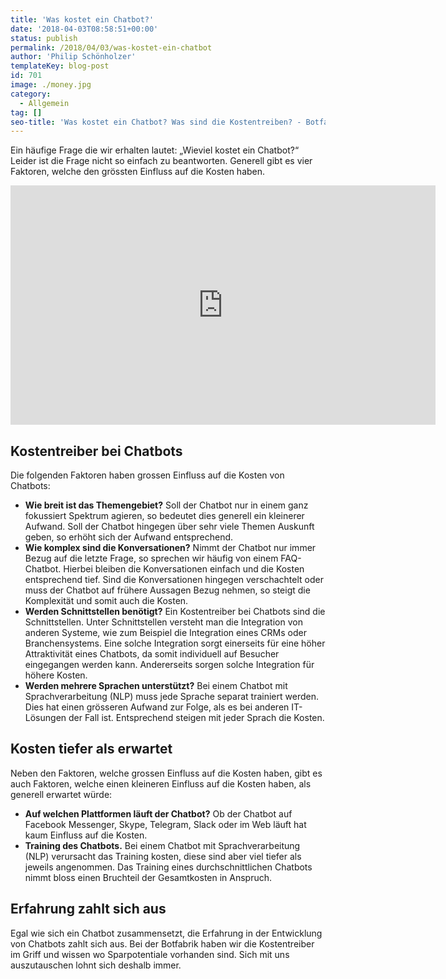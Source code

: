 ```yaml
---
title: 'Was kostet ein Chatbot?'
date: '2018-04-03T08:58:51+00:00'
status: publish
permalink: /2018/04/03/was-kostet-ein-chatbot
author: 'Philip Schönholzer'
templateKey: blog-post
id: 701
image: ./money.jpg
category:
  - Allgemein
tag: []
seo-title: 'Was kostet ein Chatbot? Was sind die Kostentreiben? - Botfabrik'
---
```


Ein häufige Frage die wir erhalten lautet: „Wieviel kostet ein Chatbot?“ Leider ist die Frage nicht so einfach zu beantworten. Generell gibt es vier Faktoren, welche den grössten Einfluss auf die Kosten haben.

<iframe allow="accelerometer; autoplay; encrypted-media; gyroscope; picture-in-picture" allowfullscreen="" frameborder="0" height="383" src="https://www.youtube.com/embed/u3oXI4POVgI?feature=oembed" width="680"></iframe>

## Kostentreiber bei Chatbots

Die folgenden Faktoren haben grossen Einfluss auf die Kosten von Chatbots:

- **Wie breit ist das Themengebiet?** Soll der Chatbot nur in einem ganz fokussiert Spektrum agieren, so bedeutet dies generell ein kleinerer Aufwand. Soll der Chatbot hingegen über sehr viele Themen Auskunft geben, so erhöht sich der Aufwand entsprechend.
- **Wie komplex sind die Konversationen?** Nimmt der Chatbot nur immer Bezug auf die letzte Frage, so sprechen wir häufig von einem FAQ-Chatbot. Hierbei bleiben die Konversationen einfach und die Kosten entsprechend tief. Sind die Konversationen hingegen verschachtelt oder muss der Chatbot auf frühere Aussagen Bezug nehmen, so steigt die Komplexität und somit auch die Kosten.
- **Werden Schnittstellen benötigt?** Ein Kostentreiber bei Chatbots sind die Schnittstellen. Unter Schnittstellen versteht man die Integration von anderen Systeme, wie zum Beispiel die Integration eines CRMs oder Branchensystems. Eine solche Integration sorgt einerseits für eine höher Attraktivität eines Chatbots, da somit individuell auf Besucher eingegangen werden kann. Andererseits sorgen solche Integration für höhere Kosten.
- **Werden mehrere Sprachen unterstützt?** Bei einem Chatbot mit Sprachverarbeitung (NLP) muss jede Sprache separat trainiert werden. Dies hat einen grösseren Aufwand zur Folge, als es bei anderen IT-Lösungen der Fall ist. Entsprechend steigen mit jeder Sprach die Kosten.

## Kosten tiefer als erwartet

Neben den Faktoren, welche grossen Einfluss auf die Kosten haben, gibt es auch Faktoren, welche einen kleineren Einfluss auf die Kosten haben, als generell erwartet würde:

- **Auf welchen Plattformen läuft der Chatbot?** Ob der Chatbot auf Facebook Messenger, Skype, Telegram, Slack oder im Web läuft hat kaum Einfluss auf die Kosten.
- **Training des Chatbots.** Bei einem Chatbot mit Sprachverarbeitung (NLP) verursacht das Training kosten, diese sind aber viel tiefer als jeweils angenommen. Das Training eines durchschnittlichen Chatbots nimmt bloss einen Bruchteil der Gesamtkosten in Anspruch.

## Erfahrung zahlt sich aus

Egal wie sich ein Chatbot zusammensetzt, die Erfahrung in der Entwicklung von Chatbots zahlt sich aus. Bei der Botfabrik haben wir die Kostentreiber im Griff und wissen wo Sparpotentiale vorhanden sind. Sich mit uns auszutauschen lohnt sich deshalb immer.

